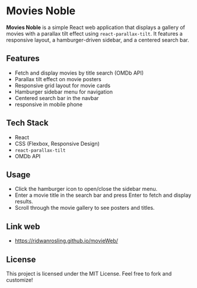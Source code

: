 # Movies Noble

**Movies Noble** is a simple React web application that displays a gallery of movies with a parallax tilt effect using `react-parallax-tilt`. It features a responsive layout, a hamburger-driven sidebar, and a centered search bar.

## Features

* Fetch and display movies by title search (OMDb API)
* Parallax tilt effect on movie posters
* Responsive grid layout for movie cards
* Hamburger sidebar menu for navigation
* Centered search bar in the navbar
* responsive in mobile phone

## Tech Stack

* React
* CSS (Flexbox, Responsive Design)
* `react-parallax-tilt`
* OMDb API

## Usage

* Click the hamburger icon to open/close the sidebar menu.
* Enter a movie title in the search bar and press Enter to fetch and display results.
* Scroll through the movie gallery to see posters and titles.

## Link web
* https://ridwanrosling.github.io/movieWeb/

## License
This project is licensed under the MIT License. Feel free to fork and customize!
